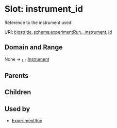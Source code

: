 
# Slot: instrument_id

Reference to the instrument used

URI: [biostride_schema:experimentRun__instrument_id](https://w3id.org/biostride/schema/experimentRun__instrument_id)


## Domain and Range

None &#8594;  <sub>1..1</sub> [Instrument](Instrument.md)

## Parents


## Children


## Used by

 * [ExperimentRun](ExperimentRun.md)
